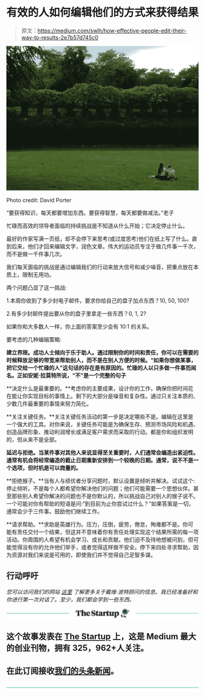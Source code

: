 # 有效的人如何编辑他们的方式来获得结果

> 原文：<https://medium.com/swlh/how-effective-people-edit-their-way-to-results-2e7b57d745c0>

![](img/6e5f42898f5cae12ed261aa1d20107ac.png)

Photo credit: David Porter

“要获得知识，每天都要增加东西。要获得智慧，每天都要做减法。”老子

忙碌而高效的领导者面临的持续挑战是不知道从什么开始；它决定停止什么。

最好的作家写满一页纸，却不会停下来思考(或过度思考)他们在纸上写了什么。直到后来，他们才回来编辑文字，润色文章。伟大的运动员专注于做几件事一千次，而不是做一千件事几次。

我们每天面临的挑战是通过编辑我们的行动来放大信号和减少噪音，把重点放在本质上，限制无用功。

两个问题凸显了这一挑战:

1.本周你收到了多少封电子邮件，要求你给自己的盘子加点东西？10, 50, 100?

2.有多少封邮件提出要从你的盘子里拿走一些东西？0, 1, 2?

如果你和大多数人一样，你上面的答案至少会有 10:1 的关系。

要考虑的几种编辑策略:

**建立界限。成功人士倾向于乐于助人。通过限制你的时间和责任，你可以在需要的时候释放足够的带宽来帮助别人，而不是在别人方便的时候。“如果你想做某事，把它交给一个忙碌的人”这句话的存在是有原因的。忙碌的人以只多做一件事而闻名。正如安妮·拉莫特所说，“不”是一个完整的句子**

**决定什么是最重要的。**考虑你的主要成果，设计你的工作，确保你把时间花在能让你实现目标的事情上。剩下的大部分是噪音和复杂性。通过只关注本质的、少数几件最重要的事情来努力简化。

**关注关键任务。**关注关键任务活动的第一步是决定哪些不是。编辑在这里是一个强大的工具。对你来说，关键任务可能是为确保生存、预测市场风险和机遇、创造品牌形象、推动利润增长或满足客户需求而采取的行动。都是你和组织发明的，但从来不是全部。

**延迟与拒绝。当某件事对其他人来说显得至关重要时，人们通常会编造出紧迫性。通常有机会将经常编造的截止日期重新安排到一个较晚的日期。通常，说不不是一个选项，但时机是可以商量的。**

**拒绝猴子。**当有人与绩优者分享问题时，默认设置是倾听并解决。试试这个:停止倾听。不是每个人都希望你解决他们的问题；他们可能需要一个思想伙伴。甚至那些别人希望你解决的问题也不是你默认的，所以挑战自己对别人的猴子说不。一个可能对你有帮助的短语是问:“到目前为止你尝试过什么？”如果答案是一切，通常会少于三件事。鼓励他们继续工作。

**请求帮助。**求助是英雄行为。压力，压倒，疲劳，倦怠，殉难都不是。你可能有责任交付一个结果，但这并不意味着你有责任处理实现这个结果所需的每一项活动。你周围的人希望有机会学习、成长和贡献。他们迫不及待地想被问到，但可能觉得没有你的允许他们举手，或者觉得这样做不安全。停下来四处寻求帮助，因为资源对我们来说是可用的，即使我们并不觉得自己足智多谋。

## 行动呼吁

*您可以访问我们的网站* [*这里*](https://davidporteradvisors.com) *了解更多关于戴维·波特顾问的信息。我已经准备好和你进行第一次对话了。至少，我们都会学到一些东西。*

[![](img/308a8d84fb9b2fab43d66c117fcc4bb4.png)](https://medium.com/swlh)

## 这个故事发表在 [The Startup](https://medium.com/swlh) 上，这是 Medium 最大的创业刊物，拥有 325，962+人关注。

## 在此订阅接收[我们的头条新闻](http://growthsupply.com/the-startup-newsletter/)。

[![](img/b0164736ea17a63403e660de5dedf91a.png)](https://medium.com/swlh)